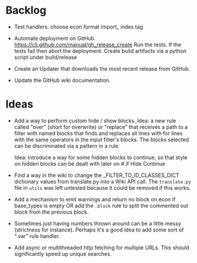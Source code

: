 # Backlog
* Test handlers:
    choose
    econ
    format
    import_
    index
    tag

* Automate deployment on GitHub.
    https://cli.github.com/manual/gh_release_create
    Run the tests. If the tests fail then abort the deployment.
    Create build artifacts via a python script under build/release
* Create an Updater that downloads the most recent release from GitHub.
* Update the GitHub wiki documentation.

# Ideas
* Add a way to perform custom hide / show blocks.
    Idea: a new rule called "over" (short for overwrite) or "replace" that receives a path to a filter with named blocks that finds and replaces all lines with for lines with the same operators in the input filter's blocks. The blocks selected can be discriminated via a pattern in a rule.

    Idea: introduce a way for some hidden blocks to continue, so that style on hidden blocks can be dealt with later on
    #.if Hide Continue

* Find a way in the wiki to change the _FILTER_TO_ID_CLASSES_DICT dictionary values from translate.py into a Wiki API call.
    The `translate.py` file in `utils` was left untested because it could be removed if this works.
* Add a mechanism to emit warnings and return no block on econ if base_types is empty OR add the `.block` rule to split the commented out block from the previous block.
* Sometimes just having numbers thrown around can be a little messy (strictness for instance). Perhaps it's a good idea to add some sort of ".var" rule handler.
* Add async or multithreaded http fetching for multiple URLs. This should significantly speed up unique searches.